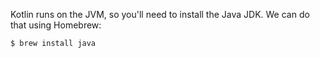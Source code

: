 Kotlin runs on the JVM, so you'll need to install the Java JDK. We can do that using Homebrew:

```sh
$ brew install java
```

